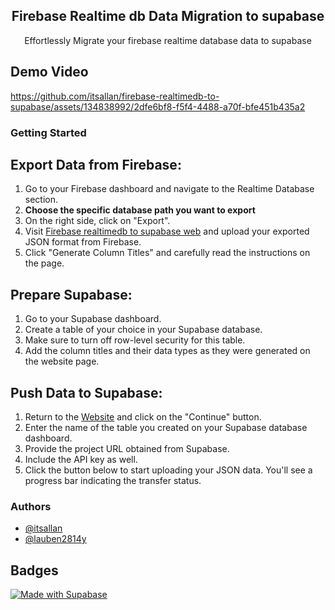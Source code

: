  <h2 align="center">Firebase Realtime db Data Migration to supabase </h2>

<p align="center"> Effortlessly Migrate your firebase realtime database data to supabase </p>

## Demo Video

https://github.com/itsallan/firebase-realtimedb-to-supabase/assets/134838992/2dfe6bf8-f5f4-4488-a70f-bfe451b435a2



### Getting Started

## Export Data from Firebase:
1. Go to your Firebase dashboard and navigate to the Realtime Database section.
2. **Choose the specific database path you want to export**
3. On the right side, click on "Export".
4. Visit [Firebase realtimedb to supabase web](https://firebase-realtimedb-to-supabase.vercel.app/) and upload your exported JSON format from Firebase.
5. Click "Generate Column Titles" and carefully read the instructions on the page.

## Prepare Supabase:
1. Go to your Supabase dashboard.
2. Create a table of your choice in your Supabase database.
3. Make sure to turn off row-level security for this table.
4. Add the column titles and their data types as they were generated on the website page.

## Push Data to Supabase:
1. Return to the [Website](https://firebase-realtimedb-to-supabase.vercel.app/) and click on the "Continue" button.
2. Enter the name of the table you created on your Supabase database dashboard.
3. Provide the project URL obtained from Supabase.
4. Include the API key as well.
5. Click the button below to start uploading your JSON data. You'll see a progress bar indicating the transfer status.


### Authors

- [@itsallan](https://github.com/itsallan)
- [@lauben2814y](https://github.com/lauben2814y)
## Badges
[![Made with Supabase](https://supabase.com/badge-made-with-supabase-dark.svg)](https://supabase.com)
